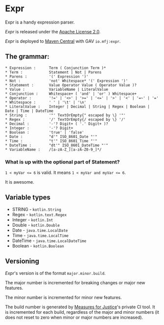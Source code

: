 # Expr

Expr is a handy expression parser.

_Expr_ is released under the [Apache License 2.0](https://www.apache.org/licenses/LICENSE-2.0).

_Expr_ is deployed to [Maven Central](https://repo1.maven.org/maven2/io/mfj/expr/) with GAV `io.mfj:expr`.

## The grammar:

```
* Expression :      Term ( Conjunction Term )*
* Term :            Statement | Not | Parens
* Parens :          '(' Expression ')'
* Not :             'not' Whitespace* '(' Expression ')'
* Statement :       Value Operator Value ( Operator Value )?
* Value :           VariableName | LiteralValue
* Conjunction :     Whitespace+ ( 'and' | 'or' ) Whitespace+
* Operator :        '!=' | '<>' | '>=' | '<=' | '>' | '<' | '=~' | '='
* Whitespace :      ' ' | '\t' | '\n'
* LiteralValue :    Integer | Decimal | String | Regex | Boolean | Date | Time | DateTime
* String :          '"' TextOrEmpty{" escaped by \} '"'
* Regex :           '/' TextOrEmpty{/ escaped by \} '/'
* Decimal :         '-'? Digit+ ( '.' Digit+ )?
* Integer :         '-'? Digit+
* Boolean :         'true' | 'false'
* Date :            "d'" ISO_8601_Date "'"
* Time :            "t'" ISO_8601_Time "'"
* DateTime :        "dt'" ISO_8601_DateTime "'"
* VariableName :    /[a-zA-Z_][a-zA-Z0-9_]*/
```

### What is up with the optional part of Statement?

`1 < myVar <= 6` is valid. It means `1 < myVar and myVar <= 6`.

It is awesome.

## Variable types

* STRING - `kotlin.String`
* Regex - `kotlin.text.Regex`
* Integer - `kotlin.Int`
* Double - `kotlin.Double`
* Date - `java.time.LocalDate`
* Time - `java.time.LocalTime`
* DateTime - `java.time.LocalDateTime`
* Boolean - `kotlin.Boolean`

## Versioning

_Expr_'s version is of the format `major.minor.build`.

The major number is incremented for breaking changes or major new features.

The minor number is incremented for minor new features.

The build number is generated by [Measures for Justice](https://measuresforjustice.org)'s private CI tool.
It is incremented for each build, regardless of the major and minor numbers
(it does not reset to zero when minor or major numbers are increased).
